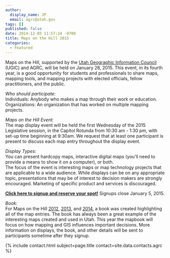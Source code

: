 ```yaml
---
author:
  display_name: JP
  email: agrc@utah.gov
tags: []
published: false
date: 2014-12-05 11:57:24 -0700
title: Maps on the Hill 2015
categories:
  - Featured
---
```

<p>Maps on the Hill, supported by the <a href="https://ugic.org/">Utah Geographic Information Council</a> (UGIC) and AGRC, will be held on January 28, 2015. This event, in its fourth year, is a good opportunity for students and professionals to share maps, mapping tools, and mapping projects with elected officials, fellow practitioners, and the public.</p>
<p><em>Who should participate:</em><br />
Individuals: Anybody who makes a map through their work or education.<br />
Organizations: An organization that has worked on multiple mapping projects.</p>
<p><em>Maps on the Hill Event:</em><br />
The map display event will be held the first Wednesday of the 2015 Legislative session, in the Capitol Rotunda from 10:30 am - 1:30 pm, with set-up time beginning at 9:30am. We request that at least one participant is present to discuss each map entry throughout the display event.</p>
<p><em>Display Types:</em><br />
You can present hardcopy maps, interactive digital maps (you’ll need to provide a means to show it on a computer), or both.<br />
The focus of the event is interesting maps or map technology projects that are applicable to a wide audience. While displays can be on any appropriate topic, presentations that may be of interest to decision makers are strongly encouraged. Marketing of specific product and services is discouraged.</p>
<p><strong><a href="https://docs.google.com/forms/d/11e8Wrl7hhsfYFB-iersbghq-G-yz0OWftfpgFrw9CoE/viewform?usp=send_form">Click here to signup and reserve your spot!</a></strong> Signups close January 5, 2015.</p>
<p><em>Book:</em><br />
For Maps on the Hill <a href="{% link downloads/2012MapsOnTheHill_bookletSM.pdf %}">2012</a>, <a href="{% link downloads/MapsontheHillMapBook2013.pdf %}">2013</a>, and <a href="{% link downloads/Maps-on-the-Hill-Map-Book-2014-web.pdf %}">2014</a>, a book was created highlighting all of the map entries. The book has always been a great example of the interesting maps created and used in Utah. This year the mapbook will focus on how mapping and GIS influences important decisions. More information on displays, the book, and other details will be sent to participants sometime after they signup.</p>
<p>{% include contact.html subject=page.title contact=site.data.contacts.agrc %}</p>

